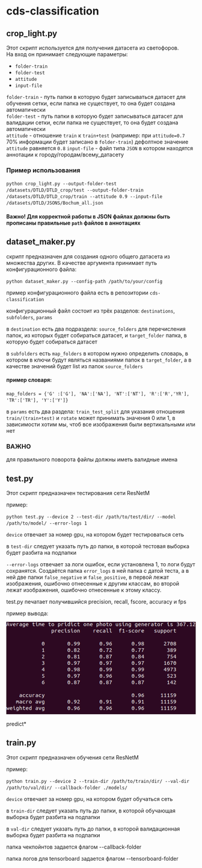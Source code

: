 # cds-classification

## crop_light.py
Этот скрипт используется для получения датасета из светофоров.   
На вход он принимает следующие параметры:
* `folder-train`
* `folder-test`
* `attitude`
* `input-file`

`folder-train` - путь папки в которую будет записываться датасет для обучения сетки, если папка не существует, то она будет создана автоматически   
`folder-test` - путь папки в которую будет записываться датасет для валидации сетки, если папка не существует, то она будет создана автоматически   
`attitude` - отношение `train` к `train+test` (например: при `attitude=0.7` 70% информации будет записано в `folder-train`) дефолтное значение `attitude` равняется `0.8` 
`input-file` - файл типа `JSON` в котором находятся аннотации к городу/городам/всему_датасету   

### Пример использования
`python crop_light.py --output-folder-test /datasets/DTLD/DTLD_crop/test --output-folder-train /datasets/DTLD/DTLD_crop/train --attitude 0.9 --input-file /datasets/DTLD/JSONS/Bochum_all.json`

#### Важно! Для корректной работы в JSON файлах должны быть прописаны правильные `path` файлов в аннотациях




## dataset_maker.py
скрипт предназначен для создания одного общего датасета из множества других. В качестве аргумента принимает путь конфигурационного файла: 

`python dataset_maker.py --config-path /path/to/your/config`

пример конфигурационного файла есть в репозитории `cds-classification`


конфигурационный файл состоит из трёх разделов: `destinations`, `subfolders`, `params`

в `destination` есть два подраздела: `source_folders` для перечисления папок, из которых будет собираться датасет, и `target_folder` папка, в которую будет собираться датасет


в `subfolders` есть `map_folders` в котором нужно определить словарь, в котором в ключи будут являться названиями папок в `target_folder`, а в качестве значений будет list из папок `source_folders`


#### пример словаря:
`map_folders = {'G' :['G'], 'NA':['NA'], 'NT':['NT'], 'R':['R','YR'], 'TR':['TR'], 'Y':['Y']}`


в `params` есть два раздела: `train_test_split` для указания отношения `train/(train+test)` и `rotate` может принимать значения 0 или 1, в зависимости хотим мы, чтоб все изображения были вертикальными или нет


### ВАЖНО
для правильного поворота файлы должны иметь валидные имена

## test.py
Этот скрипт предназначен тестирования сети ResNetM

пример:


`python test.py --device 2 --test-dir /path/to/test/dir/ --model /path/to/model/ --error-logs 1`


`device` отвечает за номер gpu, на котором будет тестироваться сеть


в `test-dir` следует указать путь до папки, в которой тестовая выборка будет разбита на подпапки

`--error-logs` отвечает за логи ошибок, если установлена 1, то логи будут сохранятся. Создаётся папка `error_logs` в ней папка с датой теста, а в ней две папки `false_negative` и `false_positive`, в первой лежат изображения, ошибочно отнесенные к другим классам, во второй лежат изображения, ошибочно отнесенные к этому классу.


test.py печатает получившийся precision, recall, fscore, accuracy и fps

пример вывода:

![test output](https://github.com/cds-mipt/cds-classification/blob/master/Screenshot%20from%202020-07-01%2022-05-29.png)


predict*


## train.py
Этот скрипт предназначен обучения сети ResNetM

пример:


`python train.py --device 2 --train-dir /path/to/train/dir/ --val-dir /path/to/val/dir/ --callback-folder ./models/`


`device` отвечает за номер gpu, на котором будет обучаться сеть


в `train-dir` следует указать путь до папки, в которой обучающая выборка будет разбита на подпапки


в `val-dir` следует указать путь до папки, в которой валидационная выборка будет разбита на подпапки

папка чекпойнтов задается флагом --callback-folder

папка логов для tensorboard задается флагом --tensorboard-folder
